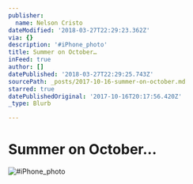 ```yaml
---
publisher:
  name: Nelson Cristo
dateModified: '2018-03-27T22:29:23.362Z'
via: {}
description: '#iPhone_photo'
title: Summer on October…
inFeed: true
author: []
datePublished: '2018-03-27T22:29:25.743Z'
sourcePath: _posts/2017-10-16-summer-on-october.md
starred: true
datePublishedOriginal: '2017-10-16T20:17:56.420Z'
_type: Blurb

---
```

# Summer on October...
![#iPhone_photo](https://the-grid-user-content.s3-us-west-2.amazonaws.com/f25978e2-7b0a-4e1e-995b-10dede3d0e6a.jpg)